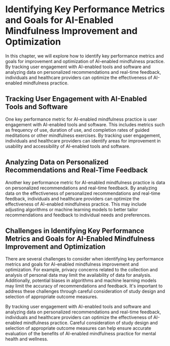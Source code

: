 Identifying Key Performance Metrics and Goals for AI-Enabled Mindfulness Improvement and Optimization
==================================================================================================================================================================================

In this chapter, we will explore how to identify key performance metrics and goals for improvement and optimization of AI-enabled mindfulness practice. By tracking user engagement with AI-enabled tools and software and analyzing data on personalized recommendations and real-time feedback, individuals and healthcare providers can optimize the effectiveness of AI-enabled mindfulness practice.

Tracking User Engagement with AI-Enabled Tools and Software
-----------------------------------------------------------

One key performance metric for AI-enabled mindfulness practice is user engagement with AI-enabled tools and software. This includes metrics such as frequency of use, duration of use, and completion rates of guided meditations or other mindfulness exercises. By tracking user engagement, individuals and healthcare providers can identify areas for improvement in usability and accessibility of AI-enabled tools and software.

Analyzing Data on Personalized Recommendations and Real-Time Feedback
---------------------------------------------------------------------

Another key performance metric for AI-enabled mindfulness practice is data on personalized recommendations and real-time feedback. By analyzing data on the effectiveness of personalized recommendations and real-time feedback, individuals and healthcare providers can optimize the effectiveness of AI-enabled mindfulness practice. This may include adjusting algorithms or machine learning models to better tailor recommendations and feedback to individual needs and preferences.

Challenges in Identifying Key Performance Metrics and Goals for AI-Enabled Mindfulness Improvement and Optimization
-------------------------------------------------------------------------------------------------------------------

There are several challenges to consider when identifying key performance metrics and goals for AI-enabled mindfulness improvement and optimization. For example, privacy concerns related to the collection and analysis of personal data may limit the availability of data for analysis. Additionally, potential biases in algorithms and machine learning models may limit the accuracy of recommendations and feedback. It's important to address these challenges through careful consideration of study design and selection of appropriate outcome measures.

By tracking user engagement with AI-enabled tools and software and analyzing data on personalized recommendations and real-time feedback, individuals and healthcare providers can optimize the effectiveness of AI-enabled mindfulness practice. Careful consideration of study design and selection of appropriate outcome measures can help ensure accurate evaluation of the benefits of AI-enabled mindfulness practice for mental health and wellness.
